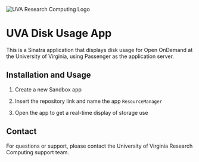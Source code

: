 ![UVA Research Computing Logo](https://learning.rc.virginia.edu/img/RC_logo.svg)
# UVA Disk Usage App

This is a Sinatra application that displays disk usage for Open OnDemand at the University of Virginia, using Passenger as the application server.

## Installation and Usage

1. Create a new Sandbox app

2. Insert the repository link and name the app `ResourceManager`

3. Open the app to get a real-time display of storage use

## Contact

For questions or support, please contact the University of Virginia Research Computing support team.